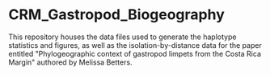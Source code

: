 # CRM_Gastropod_Biogeography

This repository houses the data files used to generate the haplotype statistics and figures, as well as the isolation-by-distance data for the paper entitled "Phylogeographic context of gastropod limpets from the Costa Rica Margin" authored by Melissa Betters. 
